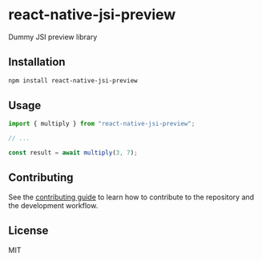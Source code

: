 # react-native-jsi-preview

Dummy JSI preview library

## Installation

```sh
npm install react-native-jsi-preview
```

## Usage

```js
import { multiply } from "react-native-jsi-preview";

// ...

const result = await multiply(3, 7);
```

## Contributing

See the [contributing guide](CONTRIBUTING.md) to learn how to contribute to the repository and the development workflow.

## License

MIT

